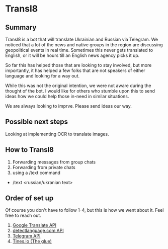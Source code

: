 # Transl8

## Summary

Transl8 is a bot that will translate Ukrainian and Russian via Telegram. We noticed that a lot of the news and native groups in the region are discussing geopolitical events in real time. Sometimes this never gets translated to English, or it will be hours till an English news agency picks it up. 

So far this has helped those that are looking to stay involved, but more importantly, it has helped a few folks that are not speakers of either language and looking for a way out. 

While this was not the original intention, we were not aware during the thought of the bot. I would like for others who stumble upon this to send ideas how we could help those in-need in similar situations.

We are always looking to imprve. Please send ideas our way.

## Possible next steps
Looking at implementing OCR to translate images.


## How to Transl8

1. Forwarding messages from group chats
2. Forwarding from private chats
3. using a /text command
- /text <russian/ukranian text>


## Order of set up

Of course you don't have to follow 1-4, but this is how we went about it. Feel free to reach out.

1. [Google Translate API](translateapi/README.md)
2. [detectlanguage.com API](detectionlanguage/README.md)
3. [Telegram API](/translateapi/README.md)
4. [Tines.io (The glue)](/tines/README.md)


